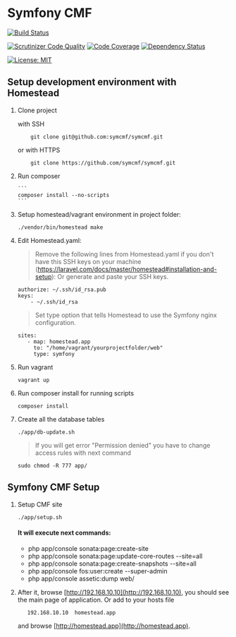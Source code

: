 Symfony CMF
========================

[![Build Status](https://travis-ci.org/symcmf/symcmf.svg?branch=master)](https://travis-ci.org/symcmf/symcmf)

[![Scrutinizer Code Quality](https://scrutinizer-ci.com/g/symcmf/symcmf/badges/quality-score.png?b=master)](https://scrutinizer-ci.com/g/symcmf/symcmf/?branch=master)    [![Code Coverage](https://scrutinizer-ci.com/g/symcmf/symcmf/badges/coverage.png?b=master)](https://scrutinizer-ci.com/g/symcmf/symcmf/?branch=master)   [![Dependency Status](https://www.versioneye.com/user/projects/58c68b82c920cf003daa4aa4/badge.svg?style=flat-square)](https://www.versioneye.com/user/projects/58c68b82c920cf003daa4aa4)

[![License: MIT](https://img.shields.io/badge/License-MIT-yellow.svg)](https://github.com/symcmf/symcmf/blob/master/LICENSE)

## Setup development environment with Homestead 

1. Clone project

    with SSH

    ```
        git clone git@github.com:symcmf/symcmf.git
    ```
    
    or with HTTPS
    
    ```
        git clone https://github.com/symcmf/symcmf.git
    ```
	
2. Run composer
   
       ```
       composer install --no-scripts
       ```
3. Setup homestead/vagrant environment in project folder:
	
    ```
    ./vendor/bin/homestead make
	```

4. Edit Homestead.yaml:
    > Remove the following lines from Homestead.yaml if you don't have this SSH keys on your machine (https://laravel.com/docs/master/homestead#installation-and-setup):
	> Or generate and paste your SSH keys.
    
    ```
    authorize: ~/.ssh/id_rsa.pub
    keys:
        - ~/.ssh/id_rsa
     ```
     
     > Set type option that tells Homestead to use the Symfony nginx configuration.
     
     ```
    sites:
        - map: homestead.app
          to: "/home/vagrant/yourprojectfolder/web"
          type: symfony
    ```

5. Run vagrant
	
    ```
    vagrant up
    ```
    
5. Run composer install for running scripts
    
    ```
    composer install
    ```
    
6. Create all the database tables

    ```
    ./app/db-update.sh
    ```
    
    > If you will get error "Permission denied" you have to change access rules with next command 

    ```
    sudo chmod -R 777 app/
    ```
    
## Symfony CMF Setup
     
1. Setup CMF site

    ```
    ./app/setup.sh
    ```
    
     #### It will execute next commands:
     - php app/console sonata:page:create-site
     - php app/console sonata:page:update-core-routes --site=all
     - php app/console sonata:page:create-snapshots --site=all
     - php app/console fos:user:create --super-admin
     - php app/console assetic:dump web/
        
2. After it, browse [http://192.168.10.10](http://192.168.10.10), you should see the main page of application.
   Or add to your hosts file 
    
     ```
        192.168.10.10  homestead.app
     ```
   
     and browse [http://homestead.app](http://homestead.app).
